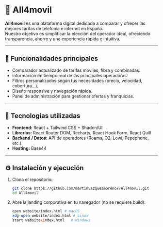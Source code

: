 # 📱 All4movil

**All4movil** es una plataforma digital dedicada a comparar y ofrecer las mejores tarifas de telefonía e internet en España.  
Nuestro objetivo es simplificar la elección del operador ideal, ofreciendo transparencia, ahorro y una experiencia rápida e intuitiva.

---

## 🚀 Funcionalidades principales
- Comparador actualizado de tarifas móviles, fibra y combinadas.
- Información en tiempo real de las principales operadoras.
- Filtros personalizados según tus necesidades (precio, velocidad, cobertura...).
- Diseño responsive y navegación rápida.
- Panel de administración para gestionar ofertas y franquicias.

---

## 🧠 Tecnologías utilizadas
- **Frontend:** React + Tailwind CSS + Shadcn/UI  
- **Librerías:** React Router DOM, Recharts, React Hook Form, React Quill  
- **Backend / Datos:** API de operadores (Roams, O2, Lowi, Pepephone, etc.)  
- **Hosting:** Base44  

---

## ⚙️ Instalación y ejecución

1. Clona el repositorio:
   ```bash
   git clone https://github.com/martinvazquezmoreno7/All4movil.git
   cd All4movil
   ```

2. Abre la landing corporativa en tu navegador (no se requiere build):
   ```bash
   open website/index.html # macOS
   xdg-open website/index.html # Linux
   start website\index.html   # Windows
   ```
